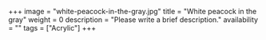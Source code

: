 +++
image = "white-peacock-in-the-gray.jpg"
title = "White peacock in the gray"
weight = 0
description = "Please write a brief description."
availability = ""
tags = ["Acrylic"]
+++

